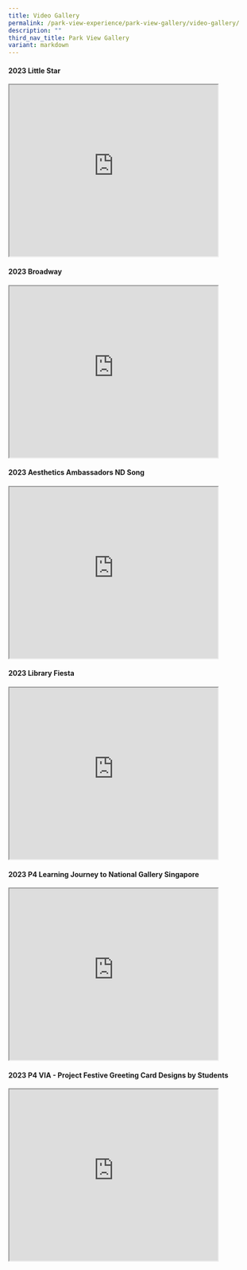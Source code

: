 ```yaml
---
title: Video Gallery
permalink: /park-view-experience/park-view-gallery/video-gallery/
description: ""
third_nav_title: Park View Gallery
variant: markdown
---
```

<h4>2023 Little Star</h4>

<iframe src="https://www.youtube.com/embed/Wt9qVZyemgM" height="345" width="420" allowfullscreen="" class="BLOG_video_class"></iframe>

<h4>2023 Broadway</h4>

<iframe src="https://www.youtube.com/embed/pQYRbiJXTqg" height="345" width="420" allowfullscreen="" class="BLOG_video_class"></iframe>

<h4>2023 Aesthetics Ambassadors ND Song</h4>

<iframe src="https://www.youtube.com/embed/K_xINo50T24?controls=0" height="345" width="420">
</iframe>

<h4>2023 Library Fiesta</h4>

<iframe src="https://www.youtube.com/embed/PHGBmiraIuA" height="345" width="420" allowfullscreen="" class="BLOG_video_class"></iframe>

<h4>2023 P4 Learning Journey to National Gallery Singapore</h4>

<iframe src="https://www.youtube.com/embed/KrXbf6aODbE" height="345" width="420" allowfullscreen="" class="BLOG_video_class"></iframe>

<h4>2023 P4 VIA - Project Festive Greeting Card Designs by Students</h4>

<iframe src="https://www.youtube.com/embed/iUUVXmzx98Y?controls=0" height="345" width="420">
</iframe>
